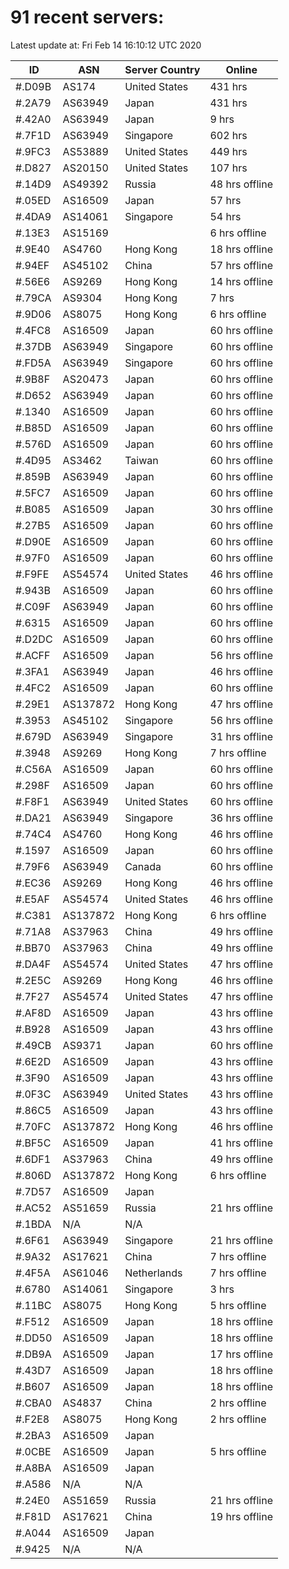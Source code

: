 # 91 recent servers:

Latest update at: Fri Feb 14 16:10:12 UTC 2020

| ID | ASN | Server Country | Online |
| -- | --- | -------------- | ------ |
| #.D09B | AS174 | United States | 431 hrs |
| #.2A79 | AS63949 | Japan | 431 hrs |
| #.42A0 | AS63949 | Japan | 9 hrs |
| #.7F1D | AS63949 | Singapore | 602 hrs |
| #.9FC3 | AS53889 | United States | 449 hrs |
| #.D827 | AS20150 | United States | 107 hrs |
| #.14D9 | AS49392 | Russia | 48 hrs offline |
| #.05ED | AS16509 | Japan | 57 hrs |
| #.4DA9 | AS14061 | Singapore | 54 hrs |
| #.13E3 | AS15169 |  | 6 hrs offline |
| #.9E40 | AS4760 | Hong Kong | 18 hrs offline |
| #.94EF | AS45102 | China | 57 hrs offline |
| #.56E6 | AS9269 | Hong Kong | 14 hrs offline |
| #.79CA | AS9304 | Hong Kong | 7 hrs |
| #.9D06 | AS8075 | Hong Kong | 6 hrs offline |
| #.4FC8 | AS16509 | Japan | 60 hrs offline |
| #.37DB | AS63949 | Singapore | 60 hrs offline |
| #.FD5A | AS63949 | Singapore | 60 hrs offline |
| #.9B8F | AS20473 | Japan | 60 hrs offline |
| #.D652 | AS63949 | Japan | 60 hrs offline |
| #.1340 | AS16509 | Japan | 60 hrs offline |
| #.B85D | AS16509 | Japan | 60 hrs offline |
| #.576D | AS16509 | Japan | 60 hrs offline |
| #.4D95 | AS3462 | Taiwan | 60 hrs offline |
| #.859B | AS63949 | Japan | 60 hrs offline |
| #.5FC7 | AS16509 | Japan | 60 hrs offline |
| #.B085 | AS16509 | Japan | 30 hrs offline |
| #.27B5 | AS16509 | Japan | 60 hrs offline |
| #.D90E | AS16509 | Japan | 60 hrs offline |
| #.97F0 | AS16509 | Japan | 60 hrs offline |
| #.F9FE | AS54574 | United States | 46 hrs offline |
| #.943B | AS16509 | Japan | 60 hrs offline |
| #.C09F | AS63949 | Japan | 60 hrs offline |
| #.6315 | AS16509 | Japan | 60 hrs offline |
| #.D2DC | AS16509 | Japan | 60 hrs offline |
| #.ACFF | AS16509 | Japan | 56 hrs offline |
| #.3FA1 | AS63949 | Japan | 46 hrs offline |
| #.4FC2 | AS16509 | Japan | 60 hrs offline |
| #.29E1 | AS137872 | Hong Kong | 47 hrs offline |
| #.3953 | AS45102 | Singapore | 56 hrs offline |
| #.679D | AS63949 | Singapore | 31 hrs offline |
| #.3948 | AS9269 | Hong Kong | 7 hrs offline |
| #.C56A | AS16509 | Japan | 60 hrs offline |
| #.298F | AS16509 | Japan | 60 hrs offline |
| #.F8F1 | AS63949 | United States | 60 hrs offline |
| #.DA21 | AS63949 | Singapore | 36 hrs offline |
| #.74C4 | AS4760 | Hong Kong | 46 hrs offline |
| #.1597 | AS16509 | Japan | 60 hrs offline |
| #.79F6 | AS63949 | Canada | 60 hrs offline |
| #.EC36 | AS9269 | Hong Kong | 46 hrs offline |
| #.E5AF | AS54574 | United States | 46 hrs offline |
| #.C381 | AS137872 | Hong Kong | 6 hrs offline |
| #.71A8 | AS37963 | China | 49 hrs offline |
| #.BB70 | AS37963 | China | 49 hrs offline |
| #.DA4F | AS54574 | United States | 47 hrs offline |
| #.2E5C | AS9269 | Hong Kong | 46 hrs offline |
| #.7F27 | AS54574 | United States | 47 hrs offline |
| #.AF8D | AS16509 | Japan | 43 hrs offline |
| #.B928 | AS16509 | Japan | 43 hrs offline |
| #.49CB | AS9371 | Japan | 60 hrs offline |
| #.6E2D | AS16509 | Japan | 43 hrs offline |
| #.3F90 | AS16509 | Japan | 43 hrs offline |
| #.0F3C | AS63949 | United States | 43 hrs offline |
| #.86C5 | AS16509 | Japan | 43 hrs offline |
| #.70FC | AS137872 | Hong Kong | 46 hrs offline |
| #.BF5C | AS16509 | Japan | 41 hrs offline |
| #.6DF1 | AS37963 | China | 49 hrs offline |
| #.806D | AS137872 | Hong Kong | 6 hrs offline |
| #.7D57 | AS16509 | Japan | |
| #.AC52 | AS51659 | Russia | 21 hrs offline |
| #.1BDA | N/A | N/A | |
| #.6F61 | AS63949 | Singapore | 21 hrs offline |
| #.9A32 | AS17621 | China | 7 hrs offline |
| #.4F5A | AS61046 | Netherlands | 7 hrs offline |
| #.6780 | AS14061 | Singapore | 3 hrs |
| #.11BC | AS8075 | Hong Kong | 5 hrs offline |
| #.F512 | AS16509 | Japan | 18 hrs offline |
| #.DD50 | AS16509 | Japan | 18 hrs offline |
| #.DB9A | AS16509 | Japan | 17 hrs offline |
| #.43D7 | AS16509 | Japan | 18 hrs offline |
| #.B607 | AS16509 | Japan | 18 hrs offline |
| #.CBA0 | AS4837 | China | 2 hrs offline |
| #.F2E8 | AS8075 | Hong Kong | 2 hrs offline |
| #.2BA3 | AS16509 | Japan | |
| #.0CBE | AS16509 | Japan | 5 hrs offline |
| #.A8BA | AS16509 | Japan | |
| #.A586 | N/A | N/A | |
| #.24E0 | AS51659 | Russia | 21 hrs offline |
| #.F81D | AS17621 | China | 19 hrs offline |
| #.A044 | AS16509 | Japan | |
| #.9425 | N/A | N/A | |


